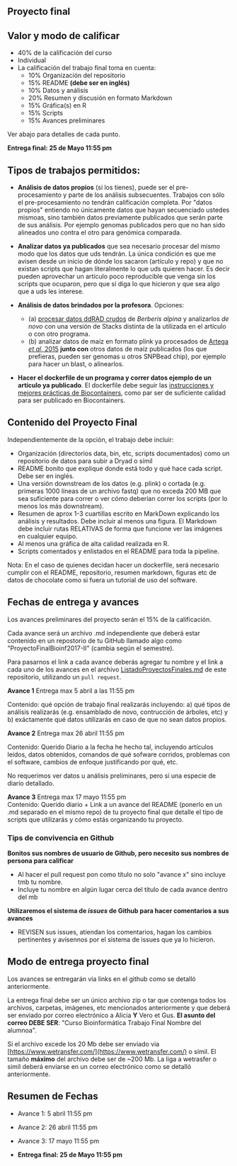 ## Proyecto final 

## Valor y modo de calificar
* 40% de la calificación del curso
* Individual
* La calificación del trabajo final toma en cuenta:
	* 10% Organización del repositorio
	* 15% README **(debe ser en inglés)**
	* 10% Datos y análisis
	* 20% Resumen y discusión en formato Markdown 
	* 15% Gráfica(s) en R
	* 15% Scripts
	* 15% Avances preliminares 

Ver abajo para detalles de cada punto.

**Entrega final: 25 de Mayo 11:55 pm**


## Tipos de trabajos permitidos:

   - **Análisis de datos propios** (si los tienes), puede ser el pre-procesamiento y parte de los análisis subsecuentes. Trabajos con sólo el pre-procesamiento no tendrán calificación completa. Por "datos propios" entiendo no únicamente datos que hayan secuenciado ustedes mismoas, sino también datos previamente publicados que serán parte de sus análisis. Por ejemplo genomas publicados pero que no han sido alineados uno contra el otro para genómica comparada. 
  
   - **Analizar datos ya publicados** que sea necesario procesar del mismo modo que los datos que uds tendrán. La única condición es que me avisen desde un inicio de dónde los sacaron (artículo y repo) y que no existan scripts que hagan literalmente lo que uds quieren hacer. Es decir pueden aprovechar un artículo poco reproducible que venga sin los scripts que ocuparon, pero que sí diga lo que hicieron y que sea algo que a uds les interese.

   - **Análisis de datos brindados por la profesora**. Opciones: 
   		- (a) [procesar datos ddRAD crudos](https://datadryad.org/resource/doi:10.5061/dryad.g52m3) de *Berberis alpina* y analizarlos *de novo* con una versión de Stacks distinta de la utilizada en el artículo o con otro programa.  
   		- (b) analizar datos de maíz en formato plink ya procesados de [Artega *et al*, 2015](http://datadryad.org/resource/doi:10.5061/dryad.4t20n) **junto con**  otros datos de maíz publicados (los que prefieras, pueden ser genomas u otros SNPBead chip), por ejemplo para hacer un blast, o alinearlos.  

   - **Hacer el dockerfile de un programa y correr datos ejemplo de un artículo ya publicado**. El dockerfile debe seguir las [instrucciones y mejores prácticas de Biocontainers](http://biocontainers.pro/docs/developer-manual/developer-intro/), como par ser de suficiente calidad para ser publicado en Biocontainers.
  
  
## Contenido del Proyecto Final

Independientemente de la opción, el trabajo debe incluir:

   - Organización (directorios data, bin, etc, scripts documentados) como un repositorio de datos para subir a Dryad o símil
   -  README bonito que explique donde está todo y qué hace cada script. Debe ser en inglés.
   -  Una versión downstream de los datos (e.g. plink) o cortada (e.g. primeras 1000 líneas de un archivo fastq) que no exceda 200 MB que sea suficiente para correr o ver cómo deberían correr los scripts (por lo menos los más downstream).
   - Resumen de aprox 1-3 cuartillas escrito en MarkDown explicando los análisis y resultados. Debe incluir al menos una figura. El Markdown debe incluir rutas RELATIVAS de forma que funcione ver las imágenes en cualquier equipo.
   - Al menos una gráfica de alta calidad realizada en R.
   - Scripts comentados y enlistados en el README para toda la pipeline.
 
Nota: En el caso de quienes decidan hacer un dockerfile, será necesario cumplir con el README, repositorio, resumen markdown, figuras etc de datos de chocolate como si fuera un tutorial de uso del software.

  
## Fechas de entrega y avances
    
Los avances preliminares del proyecto serán el 15% de la calificación.

Cada avance será un archivo .md independiente que deberá estar contenido en un repostorio de tu GitHub llamado algo como "ProyectoFinalBioinf2017-II" (cambia según el semestre). 

Para pasarnos el link a cada avance deberás agregar tu nombre y el link a cada uno de los avances en el archivo [ListadoProyectosFinales.md](ListadoProyectosFinales.md) de este repositorio, utilizando un `pull request`.

**Avance 1** Entrega max 5 abril a las 11:55 pm

Contenido: qué opción de trabajo final realizarás incluyendo: a) qué tipos de análisis realizarás (e.g. ensamblado de novo, contrucción de árboles, etc) y b) exáctamente qué datos utilizarás en caso de que no sean datos propios.

**Avance 2** Entrega max 26 abril 11:55 pm

Contenido: Querido Diario a la fecha he hecho tal, incluyendo artículos leídos, datos obtenidos, comandos de qué sofware corridos, problemas con el software, cambios de enfoque justificando por qué, etc.

No requerimos ver datos u análisis preliminares, pero sí una especie de diario detallado.


**Avance 3** Entrega max 17 mayo 11:55 pm    
Contenido: Querido diario + Link a un avance del README (ponerlo en un .md separado en el mismo repo) de tu proyecto final que detalle el tipo de scripts que utilizarás y cómo estás organizando tu proyecto.

### Tips de convivencia en Github

**Bonitos sus nombres de usuario de Github, pero necesito sus nombres de persona para calificar**

* Al hacer el pull request pon como título no solo "avance x" sino incluye tmb tu nombre.
* Incluye tu nombre en algún lugar cerca del título de cada avance dentro del mb

**Utilizaremos el sistema de _issues_ de Github para hacer comentarios a sus avances**

* REVISEN sus issues, atiendan los comentarios, hagan los cambios pertinentes y avísennos por el sistema de issues que ya lo hicieron.


## Modo de entrega proyecto final

Los avances se entregarán via links en el github como se detalló anteriormente.

La entrega final debe ser un único archivo zip o tar que contenga todos los archivos, carpetas, imágenes, etc mencionados anteriormente y que deberá ser enviado por correo electrónico a Alicia **Y** Vero et Gus. **El asunto del correo DEBE SER**: "Curso Bioinformática Trabajo Final Nombre del alumnoa". 

Si el archivo excede los 20 Mb debe ser enviado via [https://www.wetransfer.com/](https://www.wetransfer.com/) o símil. El tamaño **máximo** del archivo debe ser de ~200 Mb. La liga a wetrasfer o simil deberá enviarse en un correo electrónico como se detalló anteriormente.


## Resumen de Fechas 

* Avance 1: 5 abril 11:55 pm

* Avance 2: 26 abril 11:55 pm

* Avance 3: 17 mayo 11:55 pm

* **Entrega final: 25 de Mayo 11:55 pm**


